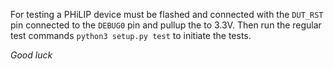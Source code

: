 For testing a PHiLIP device must be flashed and connected with the `DUT_RST` pin connected to the `DEBUG0` pin and pullup the to 3.3V.
Then run the regular test commands `python3 setup.py test` to initiate the tests.

_Good luck_
